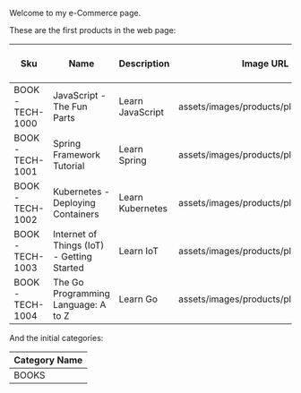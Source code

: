 Welcome to my e-Commerce page.

These are the first products in the web page:

| Sku                     | Name                                       | Description      | Image URL                              | Active | Units in Stock | Price per Unit | Category ID |
|-------------------------|--------------------------------------------|------------------|----------------------------------------|--------|----------------|----------------|-------------|
| BOOK-TECH-1000          | JavaScript - The Fun Parts                 | Learn JavaScript | assets/images/products/placeholder.png | 1      | 100            | 19.99          | 1           |
| BOOK-TECH-1001          | Spring Framework Tutorial                  | Learn Spring     | assets/images/products/placeholder.png | 1      | 100            | 29.99          | 1           |
| BOOK-TECH-1002          | Kubernetes - Deploying Containers          | Learn Kubernetes | assets/images/products/placeholder.png | 1      | 100            | 24.99          | 1           |
| BOOK-TECH-1003          | Internet of Things (IoT) - Getting Started | Learn IoT        | assets/images/products/placeholder.png | 1      | 100            | 29.99          | 1           |
| BOOK-TECH-1004          | The Go Programming Language: A to Z        | Learn Go         | assets/images/products/placeholder.png | 1      | 100            | 24.99          | 1           |

And the initial categories: 

| Category Name |
|---------------|
| BOOKS         |
